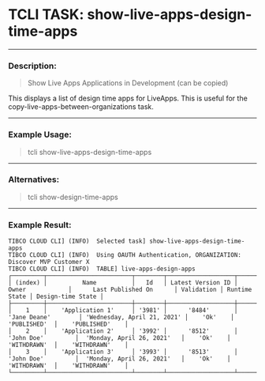 # TCLI TASK: show-live-apps-design-time-apps

---
### Description:
> Show Live Apps Applications in Development (can be copied)

This displays a list of design time apps for LiveApps. This is useful for the copy-live-apps-between-organizations task.

---
### Example Usage:
> tcli show-live-apps-design-time-apps

---
### Alternatives:
> tcli show-design-time-apps

---
### Example Result:

```console
TIBCO CLOUD CLI] (INFO)  Selected task] show-live-apps-design-time-apps
TIBCO CLOUD CLI] (INFO)  Using OAUTH Authentication, ORGANIZATION: Discover MVP Customer X
TIBCO CLOUD CLI] (INFO)  TABLE] live-apps-design-apps
┌─────────┬────────────────────────┬────────┬───────────────────┬────────────────────────────┬─────────────────────────────┬────────────┬───────────────┬───────────────────┐
│ (index) │          Name          │   Id   │ Latest Version ID │           Owner            │      Last Published On      │ Validation │ Runtime State │ Design-time State │
├─────────┼────────────────────────┼────────┼───────────────────┼────────────────────────────┼─────────────────────────────┼────────────┼───────────────┼───────────────────┤
│    1    │    'Application 1'     │ '3981' │      '8484'       │        'Jane Deane'        │ 'Wednesday, April 21, 2021' │    'Ok'    │  'PUBLISHED'  │    'PUBLISHED'    │
│    2    │    'Application 2'     │ '3992' │      '8512'       │         'John Doe'         │  'Monday, April 26, 2021'   │    'Ok'    │  'WITHDRAWN'  │    'WITHDRAWN'    │
│    3    │    'Application 3'     │ '3993' │      '8513'       │         'John Doe'         │  'Monday, April 26, 2021'   │    'Ok'    │  'WITHDRAWN'  │    'WITHDRAWN'    │
└─────────┴────────────────────────┴────────┴───────────────────┴────────────────────────────┴─────────────────────────────┴────────────┴───────────────┴───────────────────┘
```
